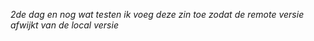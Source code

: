 _2de dag en nog wat testen_
*ik voeg deze zin toe zodat de remote versie afwijkt van de local versie*
